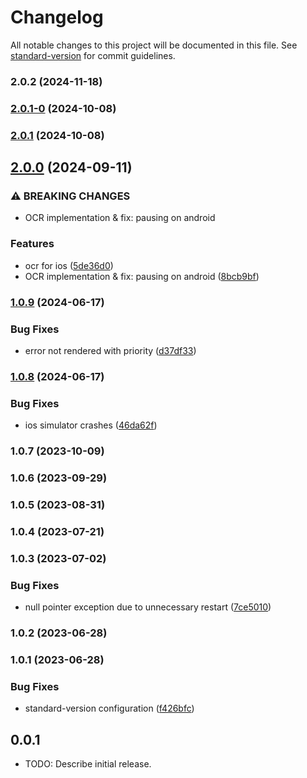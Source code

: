 # Changelog

All notable changes to this project will be documented in this file. See [standard-version](https://github.com/conventional-changelog/standard-version) for commit guidelines.

### 2.0.2 (2024-11-18)

### [2.0.1-0](v2.0.1-0) (2024-10-08)

### [2.0.1](v2.0.1) (2024-10-08)

## [2.0.0](v2.0.0) (2024-09-11)


### ⚠ BREAKING CHANGES

* OCR implementation & fix: pausing on android

### Features

* ocr for ios ([5de36d0](5de36d006af1debd7f4af8e11f7c876a84e6ead8))
* OCR implementation & fix: pausing on android ([8bcb9bf](8bcb9bf809e7116cfb5128adea835672f726baff))

### [1.0.9](v1.0.9) (2024-06-17)


### Bug Fixes

* error not rendered with priority ([d37df33](d37df3376062cde745a6c105f8aa35d09c9a9a11))

### [1.0.8](v1.0.8) (2024-06-17)


### Bug Fixes

* ios simulator crashes ([46da62f](46da62f66dc008c7fef306c15a6f5d673fe171cc))

### 1.0.7 (2023-10-09)

### 1.0.6 (2023-09-29)

### 1.0.5 (2023-08-31)

### 1.0.4 (2023-07-21)

### 1.0.3 (2023-07-02)


### Bug Fixes

* null pointer exception due to unnecessary restart ([7ce5010](7ce5010a34e2e90d3ed1be44b45136d3cb70d127))

### 1.0.2 (2023-06-28)

### 1.0.1 (2023-06-28)


### Bug Fixes

* standard-version configuration ([f426bfc](f426bfc54413a847e3db073cf63b06dbd1bc9c66))

## 0.0.1

* TODO: Describe initial release.
